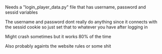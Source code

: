 Needs a "login\_player\_data.py" file that has username, password and sessid variables

The username and password dont really do anything since it connects with the sessid cookie so just set that to whatever you have after logging in

Might crash sometimes but it works 80% of the time

Also probably againts the website rules or some shit
